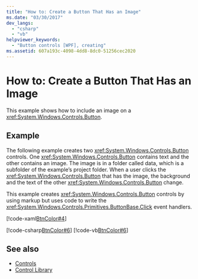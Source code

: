 ```yaml
---
title: "How to: Create a Button That Has an Image"
ms.date: "03/30/2017"
dev_langs: 
  - "csharp"
  - "vb"
helpviewer_keywords: 
  - "Button controls [WPF], creating"
ms.assetid: 607a193c-4098-4dd8-8dc0-51256cec2020
---
```

# How to: Create a Button That Has an Image
This example shows how to include an image on a <xref:System.Windows.Controls.Button>.  
  
## Example  
 The following example creates two <xref:System.Windows.Controls.Button> controls. One <xref:System.Windows.Controls.Button> contains text and the other contains an image. The image is in a folder called data, which is a subfolder of the example’s project folder. When a user clicks the <xref:System.Windows.Controls.Button> that has the image, the background and the text of the other <xref:System.Windows.Controls.Button> change.  
  
 This example creates <xref:System.Windows.Controls.Button> controls by using markup but uses code to write the <xref:System.Windows.Controls.Primitives.ButtonBase.Click> event handlers.  
  
 [!code-xaml[BtnColor#4](../../../../samples/snippets/csharp/VS_Snippets_Wpf/BtnColor/CSharp/Pane1.xaml#4)]  
  
 [!code-csharp[BtnColor#6](../../../../samples/snippets/csharp/VS_Snippets_Wpf/BtnColor/CSharp/Pane1.xaml.cs#6)]
 [!code-vb[BtnColor#6](../../../../samples/snippets/visualbasic/VS_Snippets_Wpf/BtnColor/VisualBasic/Pane1.xaml.vb#6)]  
  
## See also
- [Controls](../../../../docs/framework/wpf/controls/index.md)
- [Control Library](../../../../docs/framework/wpf/controls/control-library.md)
